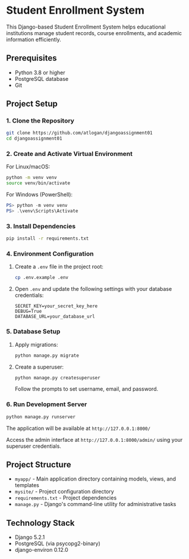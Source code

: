 # Student Enrollment System

This Django-based Student Enrollment System helps educational institutions manage student records, course enrollments, and academic information efficiently.

## Prerequisites

- Python 3.8 or higher
- PostgreSQL database
- Git

## Project Setup

### 1. Clone the Repository

```bash
git clone https://github.com/atlogan/djangoassignment01
cd djangoassignment01
```

### 2. Create and Activate Virtual Environment

For Linux/macOS:
```bash
python -m venv venv
source venv/bin/activate
```

For Windows (PowerShell):
```powershell
PS> python -m venv venv
PS> .\venv\Scripts\Activate
```

### 3. Install Dependencies

```bash
pip install -r requirements.txt
```

### 4. Environment Configuration

1. Create a `.env` file in the project root:
   ```bash
   cp .env.example .env
   ```

2. Open `.env` and update the following settings with your database credentials:
   ```
   SECRET_KEY=your_secret_key_here
   DEBUG=True
   DATABASE_URL=your_database_url
   ```

### 5. Database Setup

1. Apply migrations:
   ```bash
   python manage.py migrate
   ```

2. Create a superuser:
   ```bash
   python manage.py createsuperuser
   ```
   Follow the prompts to set username, email, and password.

### 6. Run Development Server

```bash
python manage.py runserver
```

The application will be available at `http://127.0.0.1:8000/`

Access the admin interface at `http://127.0.0.1:8000/admin/` using your superuser credentials.

## Project Structure

- `myapp/` - Main application directory containing models, views, and templates
- `mysite/` - Project configuration directory
- `requirements.txt` - Project dependencies
- `manage.py` - Django's command-line utility for administrative tasks

## Technology Stack

- Django 5.2.1
- PostgreSQL (via psycopg2-binary)
- django-environ 0.12.0 